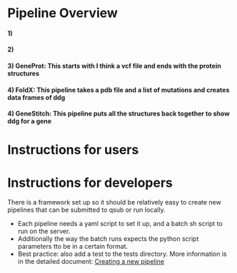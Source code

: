 
# Pipeline Overview
#### 1)
#### 2)
#### 3) GeneProt: This starts with I think a vcf file and ends with the protein structures
#### 4) FoldX: This pipeline takes a pdb file and a list of mutations and creates data frames of ddg
#### 4) GeneStitch: This pipeline puts all the structures back together to show ddg for a gene



# Instructions for users


# Instructions for developers
There is a framework set up so it should be relatively easy to create new pipelines that can be submitted to qsub or run locally.
- Each pipeline needs a yaml script to set it up, and a batch sh script to run on the server.
- Additionally the way the batch runs expects the python script parameters tto be in a certain format.
- Best practice: also add a test to the tests directory.
More information is in the detailed document: [Creating a new pipeline](../Documents/new_pipeline.md)



